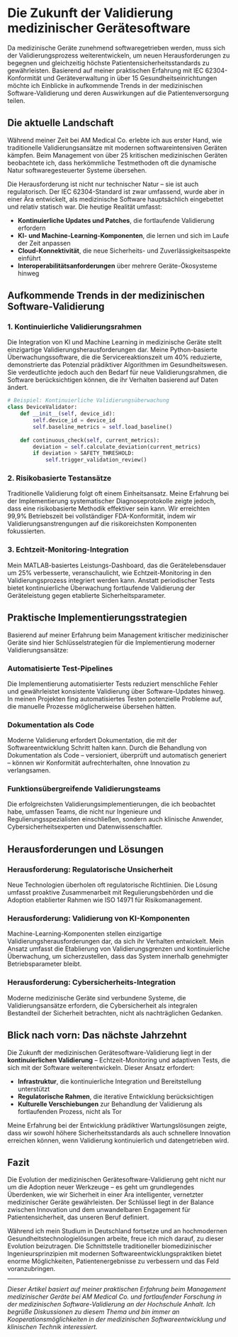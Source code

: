 # Die Zukunft der Validierung medizinischer Gerätesoftware

Da medizinische Geräte zunehmend softwaregetrieben werden, muss sich der Validierungsprozess weiterentwickeln, um neuen Herausforderungen zu begegnen und gleichzeitig höchste Patientensicherheitsstandards zu gewährleisten. Basierend auf meiner praktischen Erfahrung mit IEC 62304-Konformität und Geräteverwaltung in über 15 Gesundheitseinrichtungen möchte ich Einblicke in aufkommende Trends in der medizinischen Software-Validierung und deren Auswirkungen auf die Patientenversorgung teilen.

## Die aktuelle Landschaft

Während meiner Zeit bei AM Medical Co. erlebte ich aus erster Hand, wie traditionelle Validierungsansätze mit modernen softwareintensiven Geräten kämpfen. Beim Management von über 25 kritischen medizinischen Geräten beobachtete ich, dass herkömmliche Testmethoden oft die dynamische Natur softwaregesteuerter Systeme übersehen.

Die Herausforderung ist nicht nur technischer Natur – sie ist auch regulatorisch. Der IEC 62304-Standard ist zwar umfassend, wurde aber in einer Ära entwickelt, als medizinische Software hauptsächlich eingebettet und relativ statisch war. Die heutige Realität umfasst:

- **Kontinuierliche Updates und Patches**, die fortlaufende Validierung erfordern
- **KI- und Machine-Learning-Komponenten**, die lernen und sich im Laufe der Zeit anpassen
- **Cloud-Konnektivität**, die neue Sicherheits- und Zuverlässigkeitsaspekte einführt
- **Interoperabilitätsanforderungen** über mehrere Geräte-Ökosysteme hinweg

## Aufkommende Trends in der medizinischen Software-Validierung

### 1. Kontinuierliche Validierungsrahmen

Die Integration von KI und Machine Learning in medizinische Geräte stellt einzigartige Validierungsherausforderungen dar. Meine Python-basierte Überwachungssoftware, die die Servicereaktionszeit um 40% reduzierte, demonstrierte das Potenzial prädiktiver Algorithmen im Gesundheitswesen. Sie verdeutlichte jedoch auch den Bedarf für neue Validierungsrahmen, die Software berücksichtigen können, die ihr Verhalten basierend auf Daten ändert.

```python
# Beispiel: Kontinuierliche Validierungsüberwachung
class DeviceValidator:
    def __init__(self, device_id):
        self.device_id = device_id
        self.baseline_metrics = self.load_baseline()
    
    def continuous_check(self, current_metrics):
        deviation = self.calculate_deviation(current_metrics)
        if deviation > SAFETY_THRESHOLD:
            self.trigger_validation_review()
```

### 2. Risikobasierte Testansätze

Traditionelle Validierung folgt oft einem Einheitsansatz. Meine Erfahrung bei der Implementierung systematischer Diagnoseprotokolle zeigte jedoch, dass eine risikobasierte Methodik effektiver sein kann. Wir erreichten 99,9% Betriebszeit bei vollständiger FDA-Konformität, indem wir Validierungsanstrengungen auf die risikoreichsten Komponenten fokussierten.

### 3. Echtzeit-Monitoring-Integration

Mein MATLAB-basiertes Leistungs-Dashboard, das die Gerätelebensdauer um 25% verbesserte, veranschaulicht, wie Echtzeit-Monitoring in den Validierungsprozess integriert werden kann. Anstatt periodischer Tests bietet kontinuierliche Überwachung fortlaufende Validierung der Geräteleistung gegen etablierte Sicherheitsparameter.

## Praktische Implementierungsstrategien

Basierend auf meiner Erfahrung beim Management kritischer medizinischer Geräte sind hier Schlüsselstrategien für die Implementierung moderner Validierungsansätze:

### Automatisierte Test-Pipelines

Die Implementierung automatisierter Tests reduziert menschliche Fehler und gewährleistet konsistente Validierung über Software-Updates hinweg. In meinen Projekten fing automatisiertes Testen potenzielle Probleme auf, die manuelle Prozesse möglicherweise übersehen hätten.

### Dokumentation als Code

Moderne Validierung erfordert Dokumentation, die mit der Softwareentwicklung Schritt halten kann. Durch die Behandlung von Dokumentation als Code – versioniert, überprüft und automatisch generiert – können wir Konformität aufrechterhalten, ohne Innovation zu verlangsamen.

### Funktionsübergreifende Validierungsteams

Die erfolgreichsten Validierungsimplementierungen, die ich beobachtet habe, umfassen Teams, die nicht nur Ingenieure und Regulierungsspezialisten einschließen, sondern auch klinische Anwender, Cybersicherheitsexperten und Datenwissenschaftler.

## Herausforderungen und Lösungen

### Herausforderung: Regulatorische Unsicherheit

Neue Technologien überholen oft regulatorische Richtlinien. Die Lösung umfasst proaktive Zusammenarbeit mit Regulierungsbehörden und die Adoption etablierter Rahmen wie ISO 14971 für Risikomanagement.

### Herausforderung: Validierung von KI-Komponenten

Machine-Learning-Komponenten stellen einzigartige Validierungsherausforderungen dar, da sich ihr Verhalten entwickelt. Mein Ansatz umfasst die Etablierung von Validierungsgrenzen und kontinuierliche Überwachung, um sicherzustellen, dass das System innerhalb genehmigter Betriebsparameter bleibt.

### Herausforderung: Cybersicherheits-Integration

Moderne medizinische Geräte sind verbundene Systeme, die Validierungsansätze erfordern, die Cybersicherheit als integralen Bestandteil der Sicherheit betrachten, nicht als nachträglichen Gedanken.

## Blick nach vorn: Das nächste Jahrzehnt

Die Zukunft der medizinischen Gerätesoftware-Validierung liegt in der **kontinuierlichen Validierung** – Echtzeit-Monitoring und adaptiven Tests, die sich mit der Software weiterentwickeln. Dieser Ansatz erfordert:

- **Infrastruktur**, die kontinuierliche Integration und Bereitstellung unterstützt
- **Regulatorische Rahmen**, die iterative Entwicklung berücksichtigen
- **Kulturelle Verschiebungen** zur Behandlung der Validierung als fortlaufenden Prozess, nicht als Tor

Meine Erfahrung bei der Entwicklung prädiktiver Wartungslösungen zeigte, dass wir sowohl höhere Sicherheitsstandards als auch schnellere Innovation erreichen können, wenn Validierung kontinuierlich und datengetrieben wird.

## Fazit

Die Evolution der medizinischen Gerätesoftware-Validierung geht nicht nur um die Adoption neuer Werkzeuge – es geht um grundlegendes Überdenken, wie wir Sicherheit in einer Ära intelligenter, vernetzter medizinischer Geräte gewährleisten. Der Schlüssel liegt in der Balance zwischen Innovation und dem unwandelbaren Engagement für Patientensicherheit, das unseren Beruf definiert.

Während ich mein Studium in Deutschland fortsetze und an hochmodernen Gesundheitstechnologielösungen arbeite, freue ich mich darauf, zu dieser Evolution beizutragen. Die Schnittstelle traditioneller biomedizinischer Ingenieursprinzipien mit modernen Softwareentwicklungspraktiken bietet enorme Möglichkeiten, Patientenergebnisse zu verbessern und das Feld voranzubringen.

---

*Dieser Artikel basiert auf meiner praktischen Erfahrung beim Management medizinischer Geräte bei AM Medical Co. und fortlaufender Forschung in der medizinischen Software-Validierung an der Hochschule Anhalt. Ich begrüße Diskussionen zu diesem Thema und bin immer an Kooperationsmöglichkeiten in der medizinischen Softwareentwicklung und klinischen Technik interessiert.*